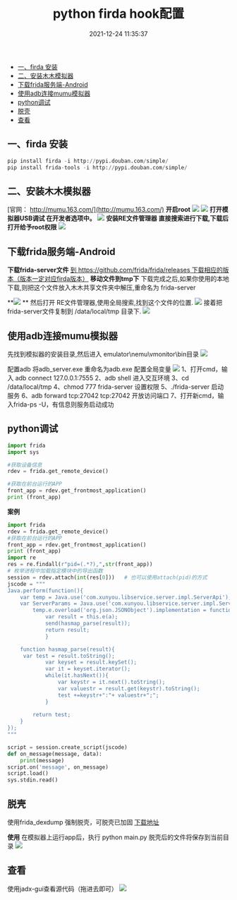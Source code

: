 ﻿---
title: python firda hook配置
tags: 
- python
- spider
categories:
- python
date: 2021-12-24 11:35:37
---

- [一、firda 安装](#一firda-安装)
- [二、安装木木模拟器](#二安装木木模拟器)
- [下载frida服务端-Android](#下载frida服务端-android)
- [使用adb连接mumu模拟器](#使用adb连接mumu模拟器)
- [python调试](#python调试)
- [脱壳](#脱壳)
- [查看](#查看)

## 一、firda 安装
	

```python
pip install firda -i http://pypi.douban.com/simple/ 
pip install frida-tools -i http://pypi.douban.com/simple/ 
```

## 二、安装木木模拟器
[官网： http://mumu.163.com/](http://mumu.163.com/)
**开启root**
![](https://img-blog.csdnimg.cn/965faa30d7654b16b16084cbc4b9322d.png)
![](https://img-blog.csdnimg.cn/1a557606f2d547db8ad8cd11ae18f9c3.png?x-oss-process=image/watermark,type_d3F5LXplbmhlaQ,shadow_50,text_Q1NETiBA6buR54yr4LmR,size_20,color_FFFFFF,t_70,g_se,x_16)
**打开模拟器USB调试
在开发者选项中。**
![](https://img-blog.csdnimg.cn/19503c773a9e4452a7d7b5e6551f1c7f.png?x-oss-process=image/watermark,type_d3F5LXplbmhlaQ,shadow_50,text_Q1NETiBA6buR54yr4LmR,size_20,color_FFFFFF,t_70,g_se,x_16)
**安装RE文件管理器
直接搜索进行下载,下载后打开给予root权限**
![](https://img-blog.csdnimg.cn/6d104811791a40f1ba18bdde5ec19aea.png?x-oss-process=image/watermark,type_d3F5LXplbmhlaQ,shadow_50,text_Q1NETiBA6buR54yr4LmR,size_20,color_FFFFFF,t_70,g_se,x_16)

## 下载frida服务端-Android

**下载frida-server文件**
[到 https://github.com/frida/frida/releases 下载相应的版本（版本一定对应firda版本）](https://github.com/frida/frida/releases)
**移动文件到tmp下**
下载完成之后,如果你使用的本地下载,则把这个文件放入木木共享文件夹中解压,重命名为 frida-server

**![](https://img-blog.csdnimg.cn/0e068243f7dc4b94aa483c11223cebfd.png?x-oss-process=image/watermark,type_d3F5LXplbmhlaQ,shadow_50,text_Q1NETiBA6buR54yr4LmR,size_20,color_FFFFFF,t_70,g_se,x_16)
**
然后打开 RE文件管理器,使用全局搜索,找到这个文件的位置.
![](https://img-blog.csdnimg.cn/7078fa0d8c034015b578ede0bf8de7b3.png?x-oss-process=image/watermark,type_d3F5LXplbmhlaQ,shadow_50,text_Q1NETiBA6buR54yr4LmR,size_20,color_FFFFFF,t_70,g_se,x_16)
接着把 frida-server文件复制到 /data/local/tmp 目录下.
![](https://img-blog.csdnimg.cn/acc533f0aa5a4afca3f34fb083a6fe3d.png?x-oss-process=image/watermark,type_d3F5LXplbmhlaQ,shadow_50,text_Q1NETiBA6buR54yr4LmR,size_20,color_FFFFFF,t_70,g_se,x_16)

## 使用adb连接mumu模拟器
先找到模拟器的安装目录,然后进入 emulator\nemu\vmonitor\bin目录
![](https://img-blog.csdnimg.cn/dbba4d33a4b447c28971571a0ac861c4.png?x-oss-process=image/watermark,type_d3F5LXplbmhlaQ,shadow_50,text_Q1NETiBA6buR54yr4LmR,size_20,color_FFFFFF,t_70,g_se,x_16)

配置adb
将adb_server.exe 重命名为adb.exe
配置全局变量
![](https://img-blog.csdnimg.cn/996389ad4b8a47adbe8a6fd220ccfdb8.png)
1、打开cmd，输入 adb connect 127.0.0.1:7555
2、adb shell 进入交互环境
3、cd  /data/local/tmp
4、chmod 777 frida-server  设置权限
5、./frida-server   启动服务
6、adb forward tcp:27042 tcp:27042    开放访问端口
7、打开新cmd，输入frida-ps -U，有信息则服务启动成功

## python调试

```python
import frida
import sys

#获取设备信息
rdev = frida.get_remote_device()

#获取在前台运行的APP
front_app = rdev.get_frontmost_application()
print (front_app)

```
**案例**
```python
import frida
rdev = frida.get_remote_device()
#获取在前台运行的APP
front_app = rdev.get_frontmost_application()
print (front_app)
import re
res = re.findall(r"pid=(.*?),",str(front_app))
# 枚举进程中加载指定模块中的导出函数
session = rdev.attach(int(res[0]))   # 也可以使用attach(pid)的方式
jscode = """
Java.perform(function(){
    var temp = Java.use('com.xunyou.libservice.server.impl.ServerApi');
    var ServerParams = Java.use('com.xunyou.libservice.server.impl.ServerParams');
        temp.e.overload('org.json.JSONObject').implementation = function(a){
            var result = this.e(a);  
            send(hasmap_parse(result));
            return result;
            }

    function hasmap_parse(result){
     var test = result.toString();
            var keyset = result.keySet();
            var it = keyset.iterator();
            while(it.hasNext()){
                var keystr = it.next().toString();
                var valuestr = result.get(keystr).toString();
                test +=keystr+":"+ valuestr+";";
            }
        
        return test;
    }
});
"""

script = session.create_script(jscode)
def on_message(message, data):
    print(message)
script.on('message', on_message)
script.load()
sys.stdin.read()
```

## 脱壳
使用frida_dexdump 强制脱壳，可脱壳已加固
[下载地址](https://github.com/hluwa/FRIDA-DEXDump)

**使用**
在模拟器上运行app后，执行 python main.py
脱壳后的文件将保存到当前目录
![](https://img-blog.csdnimg.cn/0b72dbbf35f946ac87c728e2ec754900.png?x-oss-process=image/watermark,type_d3F5LXplbmhlaQ,shadow_50,text_Q1NETiBA6buR54yr4LmR,size_14,color_FFFFFF,t_70,g_se,x_16)

## 查看
使用jadx-gui查看源代码（拖进去即可）
![](https://img-blog.csdnimg.cn/f0e7f3b82ecf471c881ea461e28c4265.png?x-oss-process=image/watermark,type_d3F5LXplbmhlaQ,shadow_50,text_Q1NETiBA6buR54yr4LmR,size_20,color_FFFFFF,t_70,g_se,x_16)

